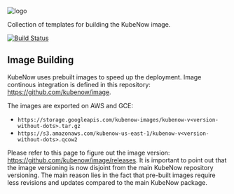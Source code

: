 ![logo](https://github.com/kubenow/KubeNow/blob/master/img/logo_wide_50dpi.png)

Collection of templates for building the KubeNow image.

[![Build Status](https://travis-ci.org/kubenow/image.svg?branch=master)](https://travis-ci.org/kubenow/image)

## Image Building

KubeNow uses prebuilt images to speed up the deployment. Image continous integration is defined in this repository: https://github.com/kubenow/image.

The images are exported on AWS and GCE:

- `https://storage.googleapis.com/kubenow-images/kubenow-v<version-without-dots>.tar.gz`
- `https://s3.amazonaws.com/kubenow-us-east-1/kubenow-v<version-without-dots>.qcow2`

Please refer to this page to figure out the image version: https://github.com/kubenow/image/releases. It is important to point out that the image versioning is now disjoint from the main KubeNow repository versioning. The main reason lies in the fact that pre-built images require less revisions and updates compared to the main KubeNow package.
